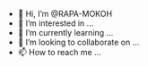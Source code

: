 - 👋 Hi, I’m @RAPA-MOKOH
- 👀 I’m interested in ...
- 🌱 I’m currently learning ...
- 💞️ I’m looking to collaborate on ...
- 📫 How to reach me ...

<!---
RAPA-MOKOH/RAPA-MOKOH is a ✨ special ✨ repository because its `README.md` (this file) appears on your GitHub profile.
You can click the Preview link to take a look at your changes.
--->
